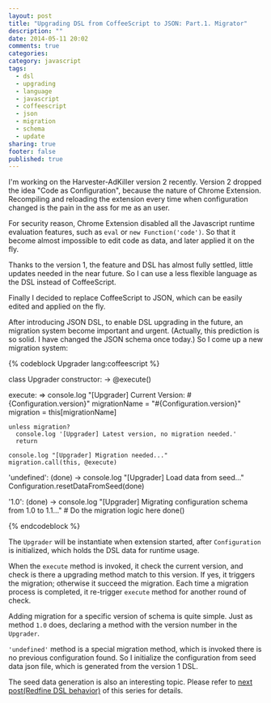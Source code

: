 ```yaml
---
layout: post
title: "Upgrading DSL from CoffeeScript to JSON: Part.1. Migrator"
description: ""
date: 2014-05-11 20:02
comments: true
categories: 
category: javascript
tags: 
  - dsl
  - upgrading
  - language
  - javascript
  - coffeescript
  - json
  - migration
  - schema
  - update  
sharing: true
footer: false
published: true
---
```


I'm working on the Harvester-AdKiller version 2 recently. Version 2 dropped the idea "Code as Configuration", because the nature of Chrome Extension. Recompiling and reloading the extension every time when configuration changed is the pain in the ass for me as an user.

For security reason, Chrome Extension disabled all the Javascript runtime evaluation features, such as `eval` or `new Function('code')`. So that it become almost impossible to edit code as data, and later applied it on the fly.

Thanks to the version 1, the feature and DSL has almost fully settled, little updates needed in the near future. So I can use a less flexible language as the DSL instead of CoffeeScript. 

Finally I decided to replace CoffeeScript to JSON, which can be easily edited and applied on the fly. 

After introducing JSON DSL, to enable DSL upgrading in the future, an migration system become important and urgent. (Actually, this prediction is so solid. I have changed the JSON schema once today.) So I come up a new migration system:

{% codeblock Upgrader lang:coffeescript %}

class Upgrader
  constructor: ->
    @execute()

  execute: =>
    console.log "[Upgrader] Current Version: #{Configuration.version}"
    migrationName = "#{Configuration.version}"
    migration = this[migrationName]

    unless migration?
      console.log '[Upgrader] Latest version, no migration needed.'
      return

    console.log "[Upgrader] Migration needed..."
    migration.call(this, @execute)

  'undefined': (done) ->
    console.log "[Upgrader] Load data from seed..."
    Configuration.resetDataFromSeed(done)

  '1.0': (done) ->
    console.log "[Upgrader] Migrating configuration schema from 1.0 to 1.1..."
    # Do the migration logic here
    done() 

{% endcodeblock %}

The `Upgrader` will be instantiate when extension started, after `Configuration` is initialized, which holds the DSL data for runtime usage. 

When the `execute` method is invoked, it check the current version, and check is there a upgrading method match to this version. If yes, it triggers the migration; otherwise it succeed the migration. Each time a migration process is completed, it re-trigger `execute` method for another round of check.

Adding migration for a specific version of schema is quite simple. Just as method `1.0` does, declaring a method with the version number in the `Upgrader`.

`'undefined'` method is a special migration method, which is invoked there is no previous configuration found. So I initialize the configuration from seed data json file, which is generated from the version 1 DSL. 

The seed data generation is also an interesting topic. Please refer to [next post(Redfine DSL behavior)](/blog/2014/05/11/upgrading-dsl-from-coffeescript-to-json-part-dot-2-redefine-dsl-behavior) of this series for details.

